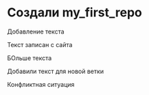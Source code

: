 # Создали my_first_repo
Добавление текста

Текст записан с сайта


БОльше текста

Добавили текст для новой ветки

Конфликтная ситуация 
